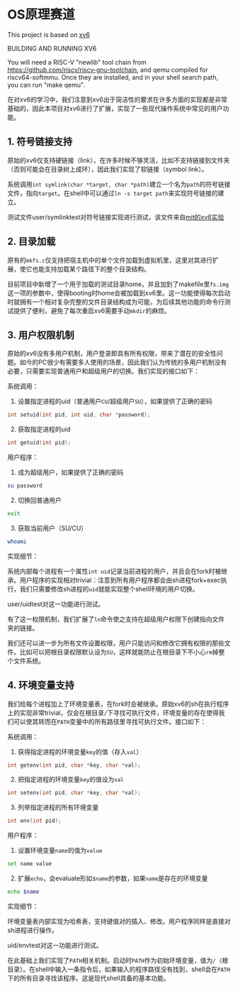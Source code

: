 # OS原理赛道

This project is based on [xv6](https://github.com/mit-pdos/xv6-riscv)

BUILDING AND RUNNING XV6

You will need a RISC-V "newlib" tool chain from
https://github.com/riscv/riscv-gnu-toolchain, and qemu compiled for
riscv64-softmmu.  Once they are installed, and in your shell
search path, you can run "make qemu".

在对xv6的学习中，我们注意到xv6出于简洁性的要求在许多方面的实现都是非常基础的，因此本项目对xv6进行了扩展，实现了一些现代操作系统中常见的用户功能。

## 1. 符号链接支持

原始的xv6仅支持硬链接（link），在许多时候不够灵活，比如不支持链接到文件夹（否则可能会在目录树上成环），因此我们实现了软链接（symbol link）。

系统调用`int symlink(char *target, char *path)`建立一个名为`path`的符号链接文件，指向`target`。在shell中可以通过`ln -s target path`来实现符号链接的建立。

测试文件user/symlinktest对符号链接实现进行测试，该文件来自[mit的xv6实验](https://pdos.csail.mit.edu/6.S081/2021/)

## 2. 目录加载

原有的`mkfs.c`仅支持把宿主机中的单个文件加载到虚拟机里，这里对其进行扩展，使它也能支持加载某个路径下的整个目录结构。

目前项目中新增了一个用于加载的测试目录home，并且加到了makefile里`fs.img`这一项的参数中，使得booting时home会被加载到xv6里。这一功能使得每次启动时就拥有一个相对复杂完整的文件目录结构成为可能，为后续其他功能的命令行测试提供了便利，避免了每次重启xv6需要手动`mkdir`的麻烦。

## 3. 用户权限机制

原始的xv6没有多用户机制，用户登录即具有所有权限，带来了潜在的安全性问题。如今的PC很少有需要多人使用的场景，因此我们认为传统的多用户机制没有必要，只需要实现普通用户和超级用户的切换。我们实现的接口如下：

系统调用：

1. 设置指定进程的uid（普通用户`CU`/超级用户`SU`），如果提供了正确的密码
```c
int setuid(int pid, int uid, char *password);
```

2. 获取指定进程的uid
```c
int getuid(int pid);
```

用户程序：

1. 成为超级用户，如果提供了正确的密码
```sh
su password
```

2. 切换回普通用户
```sh
exit
```

3. 获取当前用户（SU/CU）
```sh
whoami
```

实现细节：

系统内部每个进程有一个属性`int uid`记录当前进程的用户，并且会在fork时被继承。用户程序的实现相对trivial：注意到所有用户程序都会由sh进程fork+exec执行，我们只需要修改sh进程的`uid`就能实现整个shell环境的用户切换。

user/uidtest对这一功能进行测试。

有了这一权限机制，我们扩展了`ln`命令使之支持在超级用户权限下创建指向文件夹的链接。

我们还可以进一步为所有文件设置权限，用户只能访问和修改它拥有权限的那些文件。比如可以把根目录权限默认设为`SU`，这样就能防止在根目录下不小心`rm`掉整个文件系统。

## 4. 环境变量支持

我们给每个进程加上了环境变量表，在fork时会被继承。原始xv6的sh在执行程序上的实现非常trivial，仅会在根目录`/`下寻找可执行文件，环境变量的存在使得我们可以使其转而在`PATH`变量中的所有路径里寻找可执行文件。接口如下：

系统调用：

1. 获得指定进程的环境变量`key`的值（存入`val`）
```c
int getenv(int pid, char *key, char *val);
```

2. 把指定进程的环境变量`key`的值设为`val`
```c
int setenv(int pid, char *key, char *val);
```

3. 列举指定进程的所有环境变量
```c
int env(int pid);
```

用户程序：

1. 设置环境变量`name`的值为`value`
```sh
set name value
```

2. 扩展`echo`，会evaluate形如`$name`的参数，如果`name`是存在的环境变量
```sh
echo $name
```

实现细节：

环境变量表内部实现为哈希表，支持键值对的插入、修改。用户程序同样是直接对sh进程进行操作。

uid/envtest对这一功能进行测试。

在此基础上我们实现了`PATH`相关机制。启动时`PATH`作为初始环境变量，值为`/`（根目录）。在shell中输入一条指令后，如果输入的程序路径没有找到，shell会在`PATH`下的所有目录寻找该程序。这是现代shell具备的基本功能。
